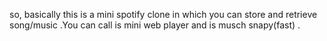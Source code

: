 so, basically this is a mini spotify clone in which you can store and retrieve song/music .You can call is mini web player and is musch snapy(fast) . 
